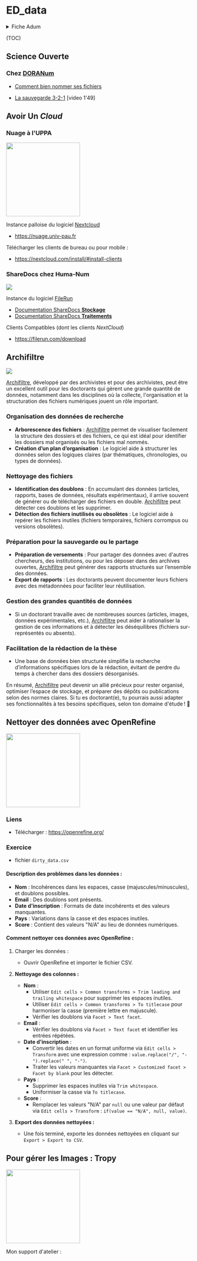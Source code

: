 # ED_data

<details>
    <summary>Fiche Adum</summary>

### Objectifs :

Faire le ménage, organiser et nettoyer ses données avec ArchiFiltre, Nuage (nextcloud), OpenRefine... :

- Connaître des méthodes d’organisation de données
- Savoir trier ses données
- Connaître des outils de nettoyage de données


### Programme :

- Explorer ses données existantes avec Archifiltre
- Stocker et sauvegarder
- Nettoyer avec OpenRefine

### Equipe pédagogique :

Julien Rabaud, Service Commun de Documentation (SCD) & Pôle Numérique, <julien.rabaud@univ-pau.fr>

### Méthode pédagogique :

Le module alternera entre interventions magistrales et TD d’application sur ordinateur.

### Compétences acquises à l'issue de la formation :

Savoir utiliser un ensemble d’outils techniques de base pour gérer et organiser ses données dans le cadre d’une activité de recherche.

### Langue de l'intervention :

français

### La formation participe à l'objectif suivant :

être directement utile pour la réalisation des travaux personnels de recherche

</details>

(TOC)

## Science Ouverte

### Chez [DORANum](https://doranum.fr/)

- [Comment bien nommer ses fichiers](https://doranum.fr/stockage-archivage/comment-nommer-fichiers_10_13143_wgqw-aa59/)

- [La sauvegarde 3-2-1](https://doranum.fr/stockage-archivage/la-sauvegarde-3-2-1_10_13143_1gdh-tk61/) [video 1'49]


## Avoir Un *Cloud*

### Nuage à l'UPPA

<img src="https://nextcloud.com/wp-content/uploads/2022/10/nextcloud-logo-blue-transparent.svg" width="200">

Instance palloise du logiciel [Nextcloud](https://nextcloud.com/)

- <https://nuage.univ-pau.fr>

Télécharger les clients de bureau ou pour mobile : 

- <https://nextcloud.com/install/#install-clients>

### ShareDocs chez Huma-Num

![](https://humanid.huma-num.fr/static/humanid/images/apps/sharedocs.png)

Instance du logiciel [FileRun](https://filerun.com/)

- [Documentation ShareDocs **Stockage**](https://documentation.huma-num.fr/sharedocs-stockage/)
- [Documentation ShareDocs **Traitements**](https://documentation.huma-num.fr/sharedocs-traitement/)

Clients Compatibles (dont les clients *NextCloud*)

- <https://filerun.com/download>

## Archifiltre

![](https://archifiltre.fabrique.social.gouv.fr/app/uploads/2024/07/Aime-par-Chloe-1-e1721076329956-150x150.png)

[Archifiltre], développé par des archivistes et pour des archivistes, peut être un excellent outil pour les doctorants qui gèrent une grande quantité de données, notamment dans les disciplines où la collecte, l'organisation et la structuration des fichiers numériques jouent un rôle important.

[Archifiltre]: https://archifiltre.fabrique.social.gouv.fr/

### Organisation des données de recherche

- **Arborescence des fichiers** : [Archifiltre] permet de visualiser facilement la structure des dossiers et des fichiers, ce qui est idéal pour identifier les dossiers mal organisés ou les fichiers mal nommés.
- **Création d’un plan d’organisation** : Le logiciel aide à structurer les données selon des logiques claires (par thématiques, chronologies, ou types de données).

### Nettoyage des fichiers

- **Identification des doublons** : En accumulant des données (articles, rapports, bases de données, résultats expérimentaux), il arrive souvent de générer ou de télécharger des fichiers en double. [Archifiltre] peut détecter ces doublons et les supprimer.
- **Détection des fichiers inutilisés ou obsolètes** : Le logiciel aide à repérer les fichiers inutiles (fichiers temporaires, fichiers corrompus ou versions obsolètes).

### Préparation pour la sauvegarde ou le partage

- **Préparation de versements** : Pour partager des données avec d'autres chercheurs, des institutions, ou pour les déposer dans des archives ouvertes, [Archifiltre] peut générer des rapports structurés sur l’ensemble des données.
- **Export de rapports** : Les doctorants peuvent documenter leurs fichiers avec des métadonnées pour faciliter leur réutilisation.

### Gestion des grandes quantités de données

- Si un doctorant travaille avec de nombreuses sources (articles, images, données expérimentales, etc.), [Archifiltre] peut aider à rationaliser la gestion de ces informations et à détecter les déséquilibres (fichiers sur-représentés ou absents).

### Facilitation de la rédaction de la thèse

- Une base de données bien structurée simplifie la recherche d’informations spécifiques lors de la rédaction, évitant de perdre du temps à chercher dans des dossiers désorganisés.

En résumé, [Archifiltre] peut devenir un allié précieux pour rester organisé, optimiser l’espace de stockage, et préparer des dépôts ou publications selon des normes claires. Si tu es doctorant(e), tu pourrais aussi adapter ses fonctionnalités à tes besoins spécifiques, selon ton domaine d'étude ! 🙂


## Nettoyer des données avec OpenRefine

<img src="https://openrefine.org/img/openrefine_logo.svg" width="200">

### Liens

- Télécharger : <https://openrefine.org/>

### Exercice

- fichier `dirty_data.csv`


#### Description des problèmes dans les données :

- **Nom** : Incohérences dans les espaces, casse (majuscules/minuscules), et doublons possibles.
- **Email** : Des doublons sont présents.
- **Date d'inscription** : Formats de date incohérents et des valeurs manquantes.
- **Pays** : Variations dans la casse et des espaces inutiles.
- **Score** : Contient des valeurs "N/A" au lieu de données numériques.

#### Comment nettoyer ces données avec OpenRefine :

1.  Charger les données :
    
    -   Ouvrir OpenRefine et importer le fichier CSV.

2.  **Nettoyage des colonnes :**
    
    -   **Nom** :
        -   Utiliser `Edit cells > Common transforms > Trim leading and trailing whitespace` pour supprimer les espaces inutiles.
        -   Utiliser `Edit cells > Common transforms > To titlecase` pour harmoniser la casse (première lettre en majuscule).
        -   Vérifier les doublons via `Facet > Text facet`.
    -   **Email** :
        -   Vérifier les doublons via `Facet > Text facet` et identifier les entrées répétées.
    -   **Date d'inscription** :
        -   Convertir les dates en un format uniforme via `Edit cells > Transform` avec une expression comme : `value.replace("/", "-").replace(" ", "-")`.
        -   Traiter les valeurs manquantes via `Facet > Customized facet > Facet by blank` pour les détecter.
    -   **Pays** :
        -   Supprimer les espaces inutiles via `Trim whitespace`.
        -   Uniformiser la casse via `To titlecase`.
    -   **Score** :
        -   Remplacer les valeurs "N/A" par `null` ou une valeur par défaut via `Edit cells > Transform` : `if(value == "N/A", null, value)`.
3.  **Export des données nettoyées :**
    
    -   Une fois terminé, exporte les données nettoyées en cliquant sur `Export > Export to CSV`.


## Pour gérer les Images : Tropy

<img src="https://hn.maisondelarecherche.fr/wp-content/uploads/2017/10/tropy.jpg" width="200">


Mon support d'atelier : 